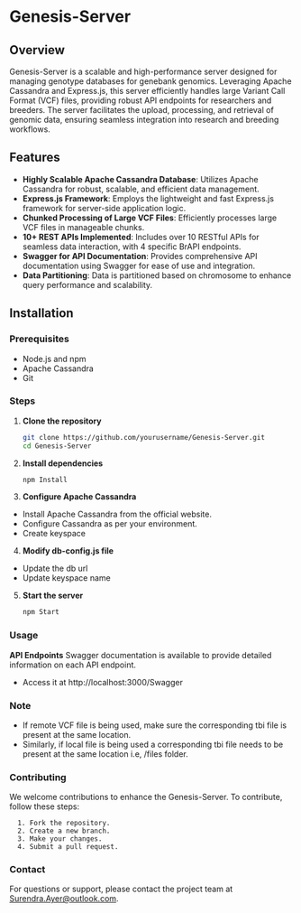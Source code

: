 # Genesis-Server

## Overview
Genesis-Server is a scalable and high-performance server designed for managing genotype databases for genebank genomics. Leveraging Apache Cassandra and Express.js, this server efficiently handles large Variant Call Format (VCF) files, providing robust API endpoints for researchers and breeders. The server facilitates the upload, processing, and retrieval of genomic data, ensuring seamless integration into research and breeding workflows.

## Features
- **Highly Scalable Apache Cassandra Database**: Utilizes Apache Cassandra for robust, scalable, and efficient data management.
- **Express.js Framework**: Employs the lightweight and fast Express.js framework for server-side application logic.
- **Chunked Processing of Large VCF Files**: Efficiently processes large VCF files in manageable chunks.
- **10+ REST APIs Implemented**: Includes over 10 RESTful APIs for seamless data interaction, with 4 specific BrAPI endpoints.
- **Swagger for API Documentation**: Provides comprehensive API documentation using Swagger for ease of use and integration.
- **Data Partitioning**: Data is partitioned based on chromosome to enhance query performance and scalability.

## Installation

### Prerequisites
- Node.js and npm
- Apache Cassandra
- Git

### Steps

1. **Clone the repository**
   ```sh
   git clone https://github.com/yourusername/Genesis-Server.git
   cd Genesis-Server
2. **Install dependencies**
   ```sh
   npm Install

3. **Configure Apache Cassandra**
- Install Apache Cassandra from the official website.
- Configure Cassandra as per your environment.
- Create keyspace

4. **Modify db-config.js file**
- Update the db url
- Update keyspace name
  
5. **Start the server**
   ```sh
   npm Start

### Usage
**API Endpoints**
Swagger documentation is available to provide detailed information on each API endpoint.
- Access it at http://localhost:3000/Swagger

### Note
- If remote VCF file is being used, make sure the corresponding tbi file is present at the same location.
- Similarly, if local file is being used a corresponding tbi file needs to be present at the same location i.e, /files folder.

### Contributing
We welcome contributions to enhance the Genesis-Server. 
To contribute, follow these steps:

      1. Fork the repository.
      2. Create a new branch.
      3. Make your changes.
      4. Submit a pull request.

### Contact
For questions or support, please contact the project team at Surendra.Ayer@outlook.com.
